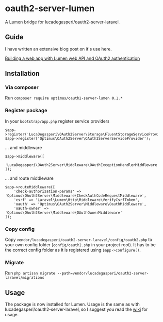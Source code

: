 # oauth2-server-lumen
A Lumen bridge for lucadegasperi/oauth2-server-laravel.

## Guide

I have written an extensive blog post on it's use here.

[Building a web app with Lumen web API and OAuth2 authentication](http://esbenp.github.io/2015/05/26/lumen-web-api-oauth-2-authentication/)

## Installation

### Via composer

Run ```composer require optimus/oauth2-server-lumen 0.1.*```

### Register package

In your ```bootstrap/app.php``` register service providers

```
$app->register('LucaDegasperi\OAuth2Server\Storage\FluentStorageServiceProvider');
$app->register('Optimus\OAuth2Server\OAuth2ServerServiceProvider');
```

... and middleware

```
$app->middleware([
    'LucaDegasperi\OAuth2Server\Middleware\OAuthExceptionHandlerMiddleware'
]);
```

... and route middleware

```
$app->routeMiddleware([
    'check-authorization-params' => 'Optimus\OAuth2Server\Middleware\CheckAuthCodeRequestMiddleware',
    'csrf' => 'Laravel\Lumen\Http\Middleware\VerifyCsrfToken',
    'oauth' => 'Optimus\OAuth2Server\Middleware\OauthMiddleware',
    'oauth-owner' => 'Optimus\OAuth2Server\Middleware\OAuthOwnerMiddleware'
]);
```

### Copy config

Copy ```vendor/lucadegasperi/oauth2-server-laravel/config/oauth2.php``` to your own config folder (```config/oauth2.php``` in your project root). It has to be the correct config folder as it is registered using ```$app->configure()```.

### Migrate

Run ```php artisan migrate --path=vendor/lucadegasperi/oauth2-server-laravel/migrations```

## Usage

The package is now installed for Lumen. Usage is the same as with lucadegasperi/oauth2-server-laravel, so I suggest you read 
the [wiki](https://github.com/lucadegasperi/oauth2-server-laravel/wiki) for usage.
